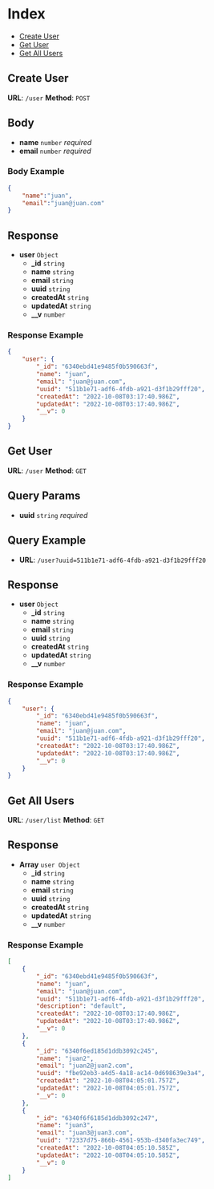 # Index
* [Create User](#create-user)
* [Get User](#get--user)
* [Get All Users](#get-all-users)

## Create User
**URL**: `/user`
**Method**: `POST`

## Body
- **name** `number` *required*
- **email** `number` *required*
  
### Body Example
```json
{
    "name":"juan", 
    "email":"juan@juan.com"
}
```
  
## Response

- **user** `Object`
  - **_id** `string`
  - **name** `string`
  - **email** `string`
  - **uuid** `string`
  - **createdAt** `string`
  - **updatedAt** `string`
  - **__v** `number`
  
### Response Example
```json
{
    "user": {
        "_id": "6340ebd41e9485f0b590663f",
        "name": "juan",
        "email": "juan@juan.com",
        "uuid": "511b1e71-adf6-4fdb-a921-d3f1b29fff20",
        "createdAt": "2022-10-08T03:17:40.986Z",
        "updatedAt": "2022-10-08T03:17:40.986Z",
        "__v": 0
    }
}
```

## Get User
**URL**: `/user`
**Method**: `GET`

## Query Params
- **uuid** `string` *required*

## Query Example
- **URL**: `/user?uuid=511b1e71-adf6-4fdb-a921-d3f1b29fff20`

## Response

- **user** `Object`
  - **_id** `string`
  - **name** `string`
  - **email** `string`
  - **uuid** `string`
  - **createdAt** `string`
  - **updatedAt** `string`
  - **__v** `number`
  
### Response Example
```json
{
    "user": {
        "_id": "6340ebd41e9485f0b590663f",
        "name": "juan",
        "email": "juan@juan.com",
        "uuid": "511b1e71-adf6-4fdb-a921-d3f1b29fff20",
        "createdAt": "2022-10-08T03:17:40.986Z",
        "updatedAt": "2022-10-08T03:17:40.986Z",
        "__v": 0
    }
}
```

## Get All Users
**URL**: `/user/list`
**Method**: `GET`

## Response
- **Array** `user Object`
  - **_id** `string`
  - **name** `string`
  - **email** `string`
  - **uuid** `string`
  - **createdAt** `string`
  - **updatedAt** `string`
  - **__v** `number`
  
### Response Example
```json
[
    {
        "_id": "6340ebd41e9485f0b590663f",
        "name": "juan",
        "email": "juan@juan.com",
        "uuid": "511b1e71-adf6-4fdb-a921-d3f1b29fff20",
        "description": "default",
        "createdAt": "2022-10-08T03:17:40.986Z",
        "updatedAt": "2022-10-08T03:17:40.986Z",
        "__v": 0
    },
    {
        "_id": "6340f6ed185d1ddb3092c245",
        "name": "juan2",
        "email": "juan2@juan2.com",
        "uuid": "fbe92eb3-a4d5-4a18-ac14-0d698639e3a4",
        "createdAt": "2022-10-08T04:05:01.757Z",
        "updatedAt": "2022-10-08T04:05:01.757Z",
        "__v": 0
    },
    {
        "_id": "6340f6f6185d1ddb3092c247",
        "name": "juan3",
        "email": "juan3@juan3.com",
        "uuid": "72337d75-866b-4561-953b-d340fa3ec749",
        "createdAt": "2022-10-08T04:05:10.585Z",
        "updatedAt": "2022-10-08T04:05:10.585Z",
        "__v": 0
    }
]
```